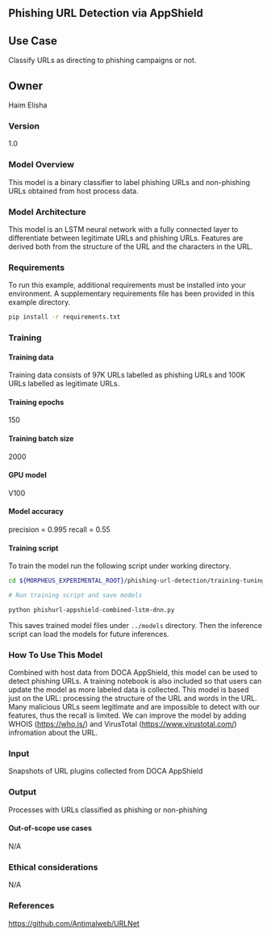 ## Phishing URL Detection via AppShield

## Use Case
Classify URLs as directing to phishing campaigns or not.

## Owner
Haim Elisha

### Version
1.0

### Model Overview
This model is a binary classifier to label phishing URLs and non-phishing URLs obtained from host process data.

### Model Architecture
This model is an LSTM neural network with a fully connected layer to differentiate between legitimate URLs and phishing URLs. Features are derived both from the structure of the URL and the characters in the URL.

### Requirements 
To run this example, additional requirements must be installed into your environment. A supplementary requirements file has been provided in this example directory.

```bash 
pip install -r requirements.txt
```

### Training
#### Training data
Training data consists of 97K URLs labelled as phishing URLs and 100K URLs labelled as legitimate URLs.  

#### Training epochs
150

#### Training batch size
2000

#### GPU model
V100

#### Model accuracy
precision = 0.995 
recall = 0.55

#### Training script

To train the model run the following script under working directory.
```bash
cd ${MORPHEUS_EXPERIMENTAL_ROOT}/phishing-url-detection/training-tuning

# Run training script and save models

python phishurl-appshield-combined-lstm-dnn.py
```

This saves trained model files under `../models` directory. Then the inference script can load the models for future inferences.

### How To Use This Model
Combined with host data from DOCA AppShield, this model can be used to detect phishing URLs. A training notebook is also included so that users can update the model as more labeled data is collected. This model is based just on the URL: processing the structure of the URL and words in the URL. Many malicious URLs seem legitimate and are impossible to detect with our features, thus the recall is limited. We can improve the model by adding WHOIS (https://who.is/) and VirusTotal (https://www.virustotal.com/) infromation about the URL.

### Input
Snapshots of URL plugins collected from DOCA AppShield

### Output
Processes with URLs classified as phishing or non-phishing

#### Out-of-scope use cases
N/A

### Ethical considerations
N/A

### References
https://github.com/Antimalweb/URLNet
